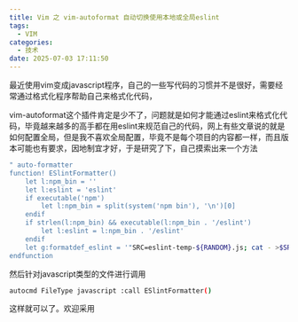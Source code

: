```yaml
---
title: Vim 之 vim-autoformat 自动切换使用本地或全局eslint
tags:
  - VIM
categories:
  - 技术
date: 2025-07-03 17:11:50
---
```


最近使用vim变成javascript程序，自己的一些写代码的习惯并不是很好，需要经常通过格式化程序帮助自己来格式化代码，

vim-autoformat这个插件肯定是少不了，问题就是如何才能通过eslint来格式化代码，毕竟越来越多的高手都在用eslint来规范自己的代码，网上有些文章说的就是如何配置全局，但是我不喜欢全局配置，毕竟不是每个项目的内容都一样，而且版本可能也有要求，因地制宜才好，于是研究了下，自己摸索出来一个方法

```bash
" auto-formatter
function! ESlintFormatter()
    let l:npm_bin = ''
    let l:eslint = 'eslint'
    if executable('npm')
        let l:npm_bin = split(system('npm bin'), '\n')[0]
    endif
    if strlen(l:npm_bin) && executable(l:npm_bin . '/eslint')
        let l:eslint = l:npm_bin . '/eslint'
    endif
    let g:formatdef_eslint = '"SRC=eslint-temp-${RANDOM}.js; cat - >$SRC; ' . l:eslint . ' --fix $SRC >/dev/null 2>&1; cat $SRC | perl -pe \"chomp if eof\"; rm -f $SRC"'
endfunction
```

然后针对javascript类型的文件进行调用

```bash
autocmd FileType javascript :call ESlintFormatter()
```

这样就可以了。欢迎采用
